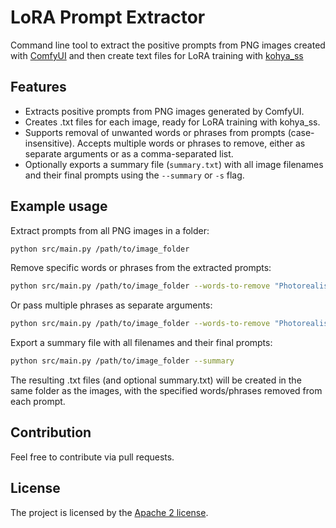 # LoRA Prompt Extractor
Command line tool to extract the positive prompts from PNG images created with [ComfyUI](https://github.com/comfyanonymous/ComfyUI) and then create text files for LoRA training with [kohya_ss](https://github.com/bmaltais/kohya_ss)

## Features
- Extracts positive prompts from PNG images generated by ComfyUI.
- Creates .txt files for each image, ready for LoRA training with kohya_ss.
- Supports removal of unwanted words or phrases from prompts (case-insensitive). Accepts multiple words or phrases to remove, either as separate arguments or as a comma-separated list.
- Optionally exports a summary file (`summary.txt`) with all image filenames and their final prompts using the `--summary` or `-s` flag.

## Example usage
Extract prompts from all PNG images in a folder:

```bash
python src/main.py /path/to/image_folder
```

Remove specific words or phrases from the extracted prompts:

```bash
python src/main.py /path/to/image_folder --words-to-remove "Photorealistic, Natural atmospheric lighting, intricate details"
```

Or pass multiple phrases as separate arguments:
```bash
python src/main.py /path/to/image_folder --words-to-remove "Photorealistic" "Natural atmospheric lighting" "intricate details"
```


Export a summary file with all filenames and their final prompts:

```bash
python src/main.py /path/to/image_folder --summary
```

The resulting .txt files (and optional summary.txt) will be created in the same folder as the images, with the specified words/phrases removed from each prompt.


## Contribution
Feel free to contribute via pull requests.

## License
The project is licensed by the [Apache 2 license](LICENSE).
